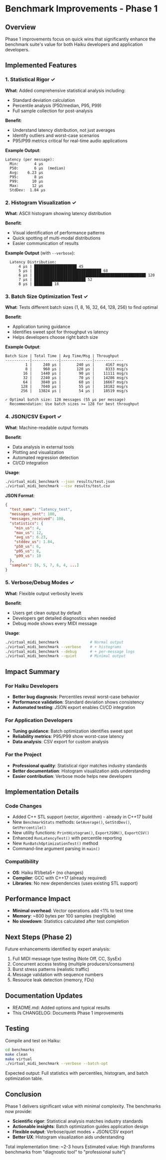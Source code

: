 # Benchmark Improvements - Phase 1

## Overview

Phase 1 improvements focus on quick wins that significantly enhance the benchmark suite's value for both Haiku developers and application developers.

## Implemented Features

### 1. Statistical Rigor ✓
**What**: Added comprehensive statistical analysis including:
- Standard deviation calculation
- Percentile analysis (P50/median, P95, P99)
- Full sample collection for post-analysis

**Benefit**:
- Understand latency distribution, not just averages
- Identify outliers and worst-case scenarios
- P95/P99 metrics critical for real-time audio applications

**Example Output**:
```
Latency (per message):
  Min:       4 μs
  P50:       6 μs  (median)
  Avg:    6.23 μs
  P95:       8 μs
  P99:      10 μs
  Max:      12 μs
  StdDev:  1.84 μs
```

### 2. Histogram Visualization ✓
**What**: ASCII histogram showing latency distribution

**Benefit**:
- Visual identification of performance patterns
- Quick spotting of multi-modal distributions
- Easier communication of results

**Example Output** (with `--verbose`):
```
  Latency Distribution:
      4 μs | ███████████████████ 45
      5 μs | ██████████████████████████████ 68
      6 μs | ██████████████████████████████████████████████████ 120
      7 μs | ███████████████████████ 52
      8 μs | ████████ 18
```

### 3. Batch Size Optimization Test ✓
**What**: Tests different batch sizes (1, 8, 16, 32, 64, 128, 256) to find optimal

**Benefit**:
- Application tuning guidance
- Identifies sweet spot for throughput vs latency
- Helps developers choose right batch size

**Example Output**:
```
Batch Size | Total Time | Avg Time/Msg | Throughput
-----------|------------|--------------|-------------
         1 |     240 μs |       240 μs |     4167 msg/s
         8 |     960 μs |       120 μs |     8333 msg/s
        16 |    1440 μs |        90 μs |    11111 msg/s
        32 |    2240 μs |        70 μs |    14286 msg/s
        64 |    3840 μs |        60 μs |    16667 msg/s
       128 |    7040 μs |        55 μs |    18182 msg/s
       256 |   13824 μs |        54 μs |    18519 msg/s

✓ Optimal batch size: 128 messages (55 μs per message)
  Recommendation: Use batch sizes >= 128 for best throughput
```

### 4. JSON/CSV Export ✓
**What**: Machine-readable output formats

**Benefit**:
- Data analysis in external tools
- Plotting and visualization
- Automated regression detection
- CI/CD integration

**Usage**:
```bash
./virtual_midi_benchmark --json results/test.json
./virtual_midi_benchmark --csv results/test.csv
```

**JSON Format**:
```json
{
  "test_name": "latency_test",
  "messages_sent": 100,
  "messages_received": 100,
  "statistics": {
    "min_us": 4,
    "max_us": 12,
    "avg_us": 6.23,
    "stddev_us": 1.84,
    "p50_us": 6,
    "p95_us": 8,
    "p99_us": 10
  },
  "samples": [6, 5, 7, 6, 4, ...]
}
```

### 5. Verbose/Debug Modes ✓
**What**: Flexible output verbosity levels

**Benefit**:
- Users get clean output by default
- Developers get detailed diagnostics when needed
- Debug mode shows every MIDI message

**Usage**:
```bash
./virtual_midi_benchmark              # Normal output
./virtual_midi_benchmark --verbose    # + histograms
./virtual_midi_benchmark --debug      # + per-message logs
./virtual_midi_benchmark --quiet      # Minimal output
```

## Impact Summary

### For Haiku Developers
- **Better bug diagnosis**: Percentiles reveal worst-case behavior
- **Performance validation**: Standard deviation shows consistency
- **Automated testing**: JSON export enables CI/CD integration

### For Application Developers
- **Tuning guidance**: Batch optimization identifies sweet spot
- **Reliability metrics**: P95/P99 show worst-case latency
- **Data analysis**: CSV export for custom analysis

### For the Project
- **Professional quality**: Statistical rigor matches industry standards
- **Better documentation**: Histogram visualization aids understanding
- **Easier contribution**: Verbose mode helps new developers

## Implementation Details

### Code Changes
- Added C++ STL support (vector, algorithm) - already in C++17 build
- New `BenchmarkStats` methods: `GetAverage()`, `GetStdDev()`, `GetPercentile()`
- New utility functions: `PrintHistogram()`, `ExportJSON()`, `ExportCSV()`
- Enhanced `RunLatencyTest()` with percentile reporting
- New `RunBatchOptimizationTest()` method
- Command-line argument parsing in `main()`

### Compatibility
- **OS**: Haiku R1/beta5+ (no changes)
- **Compiler**: GCC with C++17 (already required)
- **Libraries**: No new dependencies (uses existing STL support)

## Performance Impact

- **Minimal overhead**: Vector operations add <1% to test time
- **Memory**: ~800 bytes per 100 samples (negligible)
- **No slowdown**: Statistics calculated after test completion

## Next Steps (Phase 2)

Future enhancements identified by expert analysis:
1. Full MIDI message type testing (Note Off, CC, SysEx)
2. Concurrent access testing (multiple producers/consumers)
3. Burst stress patterns (realistic traffic)
4. Message validation with sequence numbers
5. Resource leak detection (memory, FDs)

## Documentation Updates

- README.md: Added options and typical results
- This CHANGELOG: Documents Phase 1 improvements

## Testing

Compile and test on Haiku:
```bash
cd benchmarks
make clean
make virtual
./virtual_midi_benchmark --verbose --batch-opt
```

Expected output: Full statistics with percentiles, histogram, and batch optimization table.

## Conclusion

Phase 1 delivers significant value with minimal complexity. The benchmarks now provide:
- **Scientific rigor**: Statistical analysis matches industry standards
- **Actionable insights**: Batch optimization guides application design
- **Flexible output**: Verbose/quiet modes + JSON/CSV export
- **Better UX**: Histogram visualization aids understanding

Total implementation time: ~2-3 hours
Estimated value: High (transforms benchmarks from "diagnostic tool" to "professional suite")
